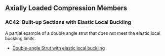 ## Axially Loaded Compression Members

### AC42: Built-up Sections with Elastic Local Buckling

A partial example of a double angle strut that does not meet the
elastic local buckling limits.

- [Double-angle Strut with elastic local buckling](built-up-sections-3.pdf)
